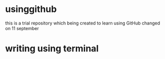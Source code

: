 # usinggithub
this is a trial repository which being created to learn using GitHub
changed on 11 september
# writing using terminal